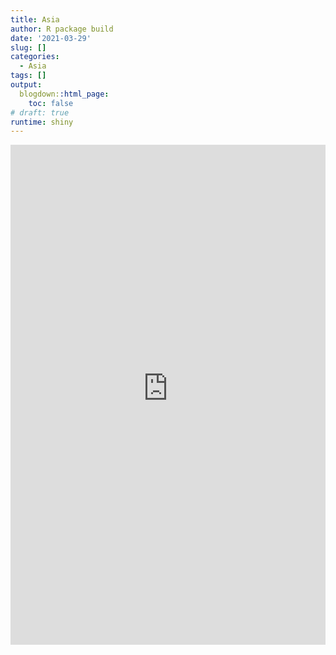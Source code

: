 ```yaml
---
title: Asia
author: R package build
date: '2021-03-29'
slug: []
categories:
  - Asia
tags: []
output:
  blogdown::html_page:
    toc: false
# draft: true
runtime: shiny
---
```


<iframe height="800" width="100%" frameborder="no" src="https://antoinesoetewey.shinyapps.io/statistics-201/"> </iframe>

